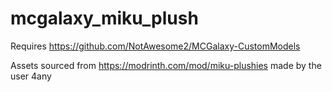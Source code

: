 # mcgalaxy_miku_plush

Requires https://github.com/NotAwesome2/MCGalaxy-CustomModels

Assets sourced from https://modrinth.com/mod/miku-plushies made by the user 4any
